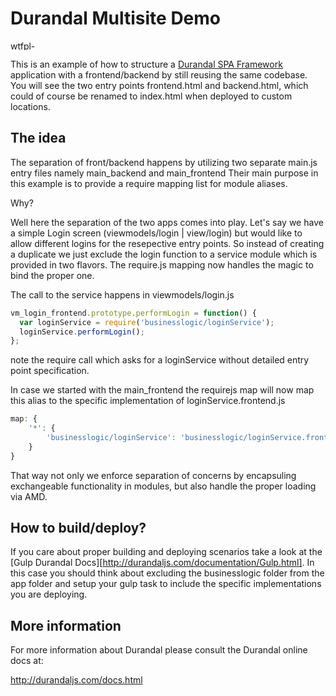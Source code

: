 Durandal Multisite Demo
===========

<a href="http://www.wtfpl.net/download/wtfpl-badge-2/" rel="attachment wp-att-50"><img alt="wtfpl-badge-2" src="http://www.wtfpl.net/wp-content/uploads/2012/12/wtfpl-badge-2.png" width="80" height="15"></a>

This is an example of how to structure a [Durandal SPA Framework](http://durandaljs.com/) application with a frontend/backend by still reusing the same codebase.
You will see the two entry points frontend.html and backend.html, which could of course be renamed to index.html when deployed
to custom locations.

The idea
-------------------

The separation of front/backend happens by utilizing two separate main.js entry files namely main_backend and main_frontend
Their main purpose in this example is to provide a require mapping list for module aliases.

Why?

Well here the separation of the two apps comes into play.
Let's say we have a simple Login screen (viewmodels/login | view/login) but would like to allow different logins for the resepective entry points.
So instead of creating a duplicate we just exclude the login function to a service module which is provided in two flavors.
The require.js mapping now handles the magic to bind the proper one.

The call to the service happens in viewmodels/login.js

```js
vm_login_frontend.prototype.performLogin = function() {
  var loginService = require('businesslogic/loginService');
  loginService.performLogin();
};
```

note the require call which asks for a loginService without detailed entry point specification.

In case we started with the main_frontend the requirejs map will now map this alias to the specific implementation
of loginService.frontend.js

```js
map: {
    '*': {
        'businesslogic/loginService': 'businesslogic/loginService.frontend'
    }
}
```

That way not only we enforce separation of concerns by encapsuling exchangeable functionality in modules, but also handle
the proper loading via AMD.


How to build/deploy?
-------------
If you care about proper building and deploying scenarios take a look at the [Gulp Durandal Docs][http://durandaljs.com/documentation/Gulp.html].
In this case you should think about excluding the businesslogic folder from the app folder and setup your gulp task to include the specific implementations
you are deploying.


More information
----------------

For more information about Durandal please consult
the Durandal online docs at:

http://durandaljs.com/docs.html

